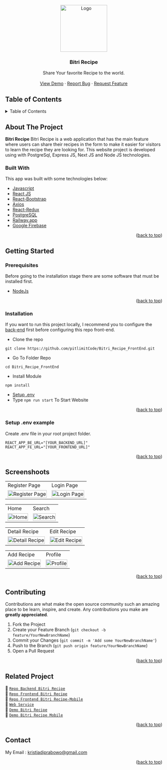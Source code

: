 <div id="top"></div>

<!-- PROJECT LOGO -->
<br />
<div align="center">
  <a href="https://github.com/pitlimitCode/Bitri_Recipe_FrontEnd/tree/master">
    <img src="https://res.cloudinary.com/dy3yw6bod/image/upload/v1663208268/bootcamp%20pijarcamp%20project%20cloud%20image/logo_bitri_mini1_xhkqa4.png" alt="Logo" width="150px">
  </a>

  <h3 align="center">Bitri Recipe</h3>

  <p align="center">
    Share Your favorite Recipe to the world.
    <br />
    <br />
    <a href="https://bitri-recipe.web.app/">View Demo</a>
    ·
    <a href="https://github.com/pitlimitCode/Bitri_Recipe_FrontEnd/issues">Report Bug</a>
    ·
    <a href="https://github.com/pitlimitCode/Bitri_Recipe_FrontEnd/issues">Request Feature</a>
  </p>
</div>

<!-- TABLE OF CONTENTS -->
## Table of Contents
<details>
  <summary>Table of Contents</summary>
  <ol>
    <li>
      <a href="#about-the-project">About The Project</a>
      <ul>
        <li><a href="#built-with">Built With</a></li>
      </ul>
    </li>
    <li>
      <a href="#getting-started">Getting Started</a>
      <ul>
        <li><a href="#prerequisites">Prerequisites</a></li>
        <li><a href="#installation">Installation</a></li>
        <li><a href="#setup-env-example">Setup .env example</a></li>
      </ul>
    </li>
    <li><a href="#screenshoots">Screenshots</a></li>
    <li><a href="#contributing">Contributing</a></li>
    <li><a href="#related-project">Related Project</a></li>
    <li><a href="#contact">Contact</a></li>
  </ol>
</details>

<!-- ABOUT THE PROJECT -->
## About The Project
**Bitri Recipe** Bitri Recipe is a web application that has the main feature where users can share their recipes in the form to make it easier for visitors to learn the recipe they are looking for. This website project is developed using with PostgreSql, Express JS, Next JS and Node JS technologies.

### Built With

This app was built with some technologies below:
- [Javascript](https://www.javascript.com/)
- [React JS](https://reactjs.org)
- [React-Bootstrap](https://react-bootstrap.github.io/)
- [Axios](https://axios-http.com/)
- [React-Redux](https://react-redux.js.org/)
- [PostgreSQL](https://www.postgresql.org/)
- [Railway.app](https://railway.app/)
- [Google Firebase](https://firebase.google.com/)

<p align="right">(<a href="#top">back to top</a>)</p>

<!-- GETTING STARTED -->
## Getting Started

### Prerequisites
Before going to the installation stage there are some software that must be installed first.
- [NodeJs](https://nodejs.org/en/download/)
<p align="right">(<a href="#top">back to top</a>)</p>

### Installation
If you want to run this project locally, I recommend you to configure the [back-end](https://github.com/pitlimitCode/Bitri_Recipe_Web/tree/FrontEnd+) first before configuring this repo front-end.

- Clone the repo
```
git clone https://github.com/pitlimitCode/Bitri_Recipe_FrontEnd.git
```
- Go To Folder Repo
```
cd Bitri_Recipe_FrontEnd
```
- Install Module
```
npm install
```

- <a href="#setup-env">Setup .env</a>
- Type ` npm run start ` To Start Website
<p align="right">(<a href="#top">back to top</a>)</p>

### Setup .env example

Create .env file in your root project folder.

```
REACT_APP_BE_URL="[YOUR_BACKEND_URL]"
REACT_APP_FE_URL="[YOUR_FRONTEND_URL]"
```
<p align="right">(<a href="#top">back to top</a>)</p>

## Screenshoots
<p align="center" display=flex>
<table>
 
  <tr>
    <td>Register Page</td>
    <td>Login Page</td>
  </tr>
  <tr>
    <td><image src="https://res.cloudinary.com/dy3yw6bod/image/upload/v1663208188/bootcamp%20pijarcamp%20project%20cloud%20image/bitri%20desktop/bitri-recipe.web.app_register_f5mjnq.png" alt="Register Page" width=100%/></td>
    <td><image src="https://res.cloudinary.com/dy3yw6bod/image/upload/v1663208224/bootcamp%20pijarcamp%20project%20cloud%20image/bitri%20desktop/bitri-recipe.web.app_login_abitws.png" alt="Login Page" width=100%></td>
  </tr>
</table>

<table>
  <tr>
    <td>Home</td>
    <td>Search</td>
  </tr>
  <tr>
    <td><image src="https://res.cloudinary.com/dy3yw6bod/image/upload/v1663208256/bootcamp%20pijarcamp%20project%20cloud%20image/bitri%20desktop/bitri-recipe.web.app_landingpage_znutkr.png" alt="Home" width=100%></td>
    <td><image src="https://res.cloudinary.com/dy3yw6bod/image/upload/v1663208167/bootcamp%20pijarcamp%20project%20cloud%20image/bitri%20desktop/bitri-recipe.web.app_search_uwpas0.png" alt="Search" width=100%/></td>
  </tr>
</table>

<table>
  <tr>
    <td>Detail Recipe</td>
    <td>Edit Recipe</td>
  </tr>
  <tr>
    <tr>
    <td><image src="https://res.cloudinary.com/dy3yw6bod/image/upload/v1663208077/bootcamp%20pijarcamp%20project%20cloud%20image/bitri%20desktop/bitri-recipe.web.app_detailrecipe_iv1ogb.png" alt="Detail Recipe" width=100%></td>
    <td><image src="https://res.cloudinary.com/dy3yw6bod/image/upload/v1663208133/bootcamp%20pijarcamp%20project%20cloud%20image/bitri%20desktop/bitri-recipe.web.app_editrecipe_qef84r.png" alt="Edit Recipe" width=100%/></td>
  </tr>
</table>

<table>
  <tr>
    <td>Add Recipe</td>
    <td>Profile</td>
  </tr>
  <tr>
    <tr>
    <td><image src="https://res.cloudinary.com/dy3yw6bod/image/upload/v1663208041/bootcamp%20pijarcamp%20project%20cloud%20image/bitri%20desktop/bitri-recipe.web.app_newrecipe_usvc9t.png" alt="Add Recipe" width=100%></td>
    <td><image src="https://res.cloudinary.com/dy3yw6bod/image/upload/v1663208218/bootcamp%20pijarcamp%20project%20cloud%20image/bitri%20desktop/bitri-recipe.web.app_profile_swpkce.png" alt="Profile" width=100%/></td>
  </tr>
</table>
      
</p>
<p align="right">(<a href="#top">back to top</a>)</p>

## Contributing
Contributions are what make the open source community such an amazing place to be learn, inspire, and create. Any contributions you make are **greatly appreciated**.
1. Fork the Project
2. Create your Feature Branch (`git checkout -b feature/YourNewBranchName`)
3. Commit your Changes (`git commit -m 'Add some YourNewBranchName'`)
4. Push to the Branch (`git push origin feature/YourNewBranchName`)
5. Open a Pull Request
<p align="right">(<a href="#top">back to top</a>)</p>

## Related Project
:rocket: [`Repo Backend Bitri Recipe`](https://github.com/pitlimitCode/Bitri_Recipe_Web/tree/FrontEnd+)  
:rocket: [`Repo Frontend Bitri Recipe`](https://github.com/pitlimitCode/Bitri_Recipe_FrontEnd/tree/master)  
:rocket: [`Repo Frontend Bitri Recipe-Mobile`](https://github.com/pitlimitCode/bitri-recipe-mobile)  
:rocket: [`Web Service`](https://bitrirecipeweb-production.up.railway.app)  
:rocket: [`Demo Bitri Recipe`](https://bitri-recipe.web.app/)  
:rocket: [`Demo Bitri Recipe Mobile`](https://bitri-recipe-mobile.vercel.app)  
<p align="right">(<a href="#top">back to top</a>)</p>

## Contact
My Email : kristiadiprabowo@gmail.com
<p align="right">(<a href="#top">back to top</a>)</p>